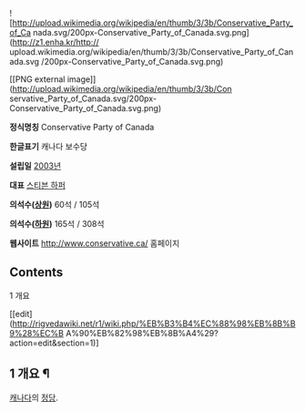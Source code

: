![http://upload.wikimedia.org/wikipedia/en/thumb/3/3b/Conservative_Party_of_Ca
nada.svg/200px-Conservative_Party_of_Canada.svg.png](http://z1.enha.kr/http://
upload.wikimedia.org/wikipedia/en/thumb/3/3b/Conservative_Party_of_Canada.svg
/200px-Conservative_Party_of_Canada.svg.png)

[[PNG external image]](http://upload.wikimedia.org/wikipedia/en/thumb/3/3b/Con
servative_Party_of_Canada.svg/200px-Conservative_Party_of_Canada.svg.png)

**정식명칭**
Conservative Party of Canada

**한글표기**
캐나다 보수당

**설립일**
[2003년](2003%EB%85%84.md)

**대표**
[스티븐 하퍼](%EC%8A%A4%ED%8B%B0%EB%B8%90%20%ED%95%98%ED%8D%BC.md)

**의석수([상원](%EC%83%81%EC%9B%90.md))**
60석 / 105석

**의석수([하원](%ED%95%98%EC%9B%90.md))**
165석 / 308석

**웹사이트**
<http://www.conservative.ca/> 홈페이지

  
  

## Contents

    

1 개요

[[edit](http://rigvedawiki.net/r1/wiki.php/%EB%B3%B4%EC%88%98%EB%8B%B9%28%EC%B
A%90%EB%82%98%EB%8B%A4%29?action=edit&section=1)]

## 1 개요 ¶

[캐나다](%EC%BA%90%EB%82%98%EB%8B%A4.md)의 [정당](%EC%A0%95%EB%8B%B9.md).

